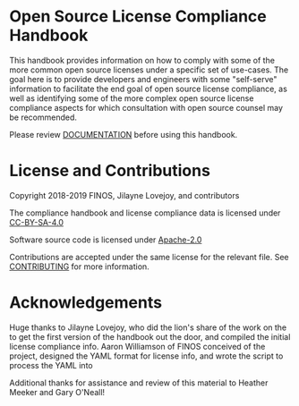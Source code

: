 # Open Source License Compliance Handbook

This handbook provides information on how to comply with some of the more common open source licenses under a specific set of use-cases. The goal here is to provide developers and engineers with some "self-serve" information to facilitate the end goal of open source license compliance, as well as identifying some of the more complex open source license compliance aspects for which consultation with open source counsel may be recommended.

Please review [DOCUMENTATION](DOCUMENTATION.md) before using this handbook.

# License and Contributions

Copyright 2018-2019 FINOS, Jilayne Lovejoy, and contributors

The compliance handbook and license compliance data is licensed under [CC-BY-SA-4.0](LICENSE)

Software source code is licensed under [Apache-2.0](LICENSE-Apache-2.0)

Contributions are accepted under the same license for the relevant file. See [CONTRIBUTING](CONTRIBUTING.md) for more information.

# Acknowledgements
Huge thanks to Jilayne Lovejoy, who did the lion's share of the work on the to get the first version of the handbook out the door, and compiled the initial license compliance info. Aaron Williamson of FINOS conceived of the project, designed the YAML format for license info, and wrote the script to process the YAML into

Additional thanks for assistance and review of this material to Heather Meeker and Gary O'Neall!
